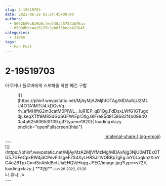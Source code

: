 ```yaml
---
slug: 2-19519703
date: 2022-06-28 01:24:45+09:00
authors:
  - 5662b09c8a9b8cfee240a45754bb76aa
  - 6599dbbcaa26237c2ab0f3becb421b45
categories:
  - Jiwon
tags:
  - Fan Post
---
```


# 2-19519703

<div class="post-container" markdown="1">
<div class="content-container md-sidebar__scrollwrap" markdown="1">

아무거나 플로버에게 스포해줄 착한 메건 구함
<figure markdown="1">
![](https://phinf.wevpstatic.net/MjAyMjA2MjhfOTAg/MDAxNjU2MzU4OTA1MTU4.kDGvVq-rh_afMHIftG2m3catM0PIWL__luR1EP_qB1Qg.FdDsxLWfG1GTugxdjLkeqXTff9M8SdGpSGFWIEpr5tIg.GIF/e85d9158682f4b099400a4a62580653f109.gif?type=e1920){ loading=lazy onclick="openFullscreen(this)"}
</figure>


</div>
</div>

<div style="text-align: right;" markdown="1">
<a href="https://weverse.io/fromis9/fanpost/2-19519703" style="text-align: right;">:material-share:{.big-emoji}</a>
</div>
---

<div class="comments-container md-sidebar__scrollwrap" markdown="1">
<div class="comment" markdown="1">
<div class='id-container' markdown="1">
![](https://phinf.wevpstatic.net/MjAyMzA2MjVfMzMg/MDAxNjg3NjU0MTExOTU5.7GFeCpkRW4jdCPevFi1sgeF7S4XyLHRSJr1VOBRp7gEg.mY0LxqknzXmYC4oZ6TpxCmdSnAbldBctUiaEHQVjHkgg.JPEG/image.jpg?type=s72){ loading=lazy }
**<span class="artist">지원</span>** <small>Jun 28 2022, 01:26</small><br>
</div>
<div class='comment-body' markdown="1">
나 혼나..ㅎ
</div>
</div>
</div>
---
